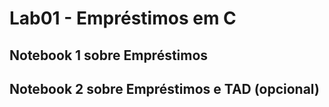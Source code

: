 # Lab01 - Empréstimos em C

## Notebook 1 sobre Empréstimos

## Notebook 2 sobre Empréstimos e TAD (opcional)